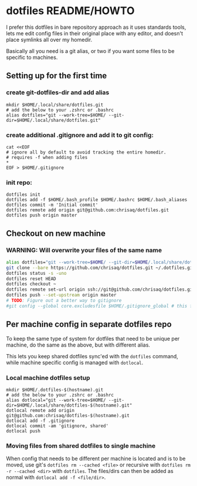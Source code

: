 # dotfiles README/HOWTO

I prefer this dotfiles in bare repository approach as it uses standards tools,
lets me edit config files in their original place with any editor,
and doesn't place symlinks all over my homedir.

Basically all you need is a git alias, or two if you want some files to be specific to machines.

## Setting up for the first time

### create git-dotfiles-dir and add alias

```
mkdir $HOME/.local/share/dotfiles.git
# add the below to your .zshrc or .bashrc
alias dotfiles="git --work-tree=$HOME/ --git-dir=$HOME/.local/share/dotfiles.git"
```

### create additional .gitignore and add it to git config:

```
cat <<EOF
# ignore all by default to avoid tracking the entire homedir.
# requires -f when adding files
*
EOF > $HOME/.gitignore
```

### init repo:

```
dotfiles init
dotfiles add -f $HOME/.bash_profile $HOME/.bashrc $HOME/.bash_aliases
dotfiles commit -m 'Initial commit'
dotfiles remote add origin git@github.com:chrisaq/dotfiles.git
dotfiles push origin master
```

## Checkout on new machine
### WARNING: Will overwrite your files of the same name
```sh
alias dotfiles="git --work-tree=$HOME/ --git-dir=$HOME/.local/share/dotfiles.git"
git clone --bare https://github.com/chrisaq/dotfiles.git ~/.dotfiles.git
dotfiles status -s -uno
dotfiles reset HEAD
dotfiles checkout ~
dotfiles remote set-url origin ssh://git@github.com/chrisaq/dotfiles.git
dotfiles push --set-upstream origin master
# TODO: Figure out a better way to gitignore
#git config --global core.excludesfile $HOME/.gitignore_global # this file was created on the initial setup
```

## Per machine config in separate dotfiles repo

To keep the same type of system for dotfiles that need to be unique per machine,
do the same as the above, but with different alias.

This lets you keep shared dotfiles sync'ed with the `dotfiles` command, while machine
specific config is managed with `dotlocal`.

### Local machine dotfiles setup

```
mkdir $HOME/.dotfiles-$(hostname).git
# add the below to your .zshrc or .bashrc
alias dotlocal="git --work-tree=$HOME/ --git-dir=$HOME/.local/share/dotfiles-$(hostname).git"
dotlocal remote add origin git@github.com:chrisaq/dotfiles-$(hostname).git
dotlocal add -f .gitignore
dotlocal commit -am 'gitignore, shared'
dotlocal push
```

### Moving files from shared dotfiles to single machine

When config that needs to be different per machine is located and is to be moved,
use git's `dotfiles rm --cached <file>` or recursive with `dotfiles rm -r --cached <dir>` with `dotfiles`.
The files/dirs can then be added as normal with `dotlocal add -f <file/dir>`.


